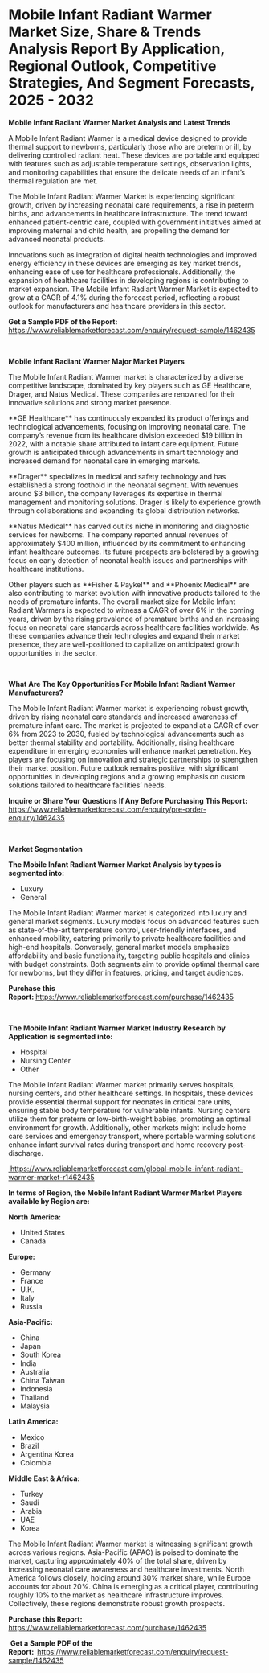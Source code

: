 <p><h1>Mobile Infant Radiant Warmer Market Size, Share & Trends Analysis Report By Application, Regional Outlook, Competitive Strategies, And Segment Forecasts, 2025 - 2032</h1></p><p><strong>Mobile Infant Radiant Warmer Market Analysis and Latest Trends</strong></p>
<p><p>A Mobile Infant Radiant Warmer is a medical device designed to provide thermal support to newborns, particularly those who are preterm or ill, by delivering controlled radiant heat. These devices are portable and equipped with features such as adjustable temperature settings, observation lights, and monitoring capabilities that ensure the delicate needs of an infant’s thermal regulation are met.</p><p>The Mobile Infant Radiant Warmer Market is experiencing significant growth, driven by increasing neonatal care requirements, a rise in preterm births, and advancements in healthcare infrastructure. The trend toward enhanced patient-centric care, coupled with government initiatives aimed at improving maternal and child health, are propelling the demand for advanced neonatal products. </p><p>Innovations such as integration of digital health technologies and improved energy efficiency in these devices are emerging as key market trends, enhancing ease of use for healthcare professionals. Additionally, the expansion of healthcare facilities in developing regions is contributing to market expansion. The Mobile Infant Radiant Warmer Market is expected to grow at a CAGR of 4.1% during the forecast period, reflecting a robust outlook for manufacturers and healthcare providers in this sector.</p></p>
<p><strong>Get a Sample PDF of the Report:&nbsp;</strong> <a href="https://www.reliablemarketforecast.com/enquiry/request-sample/1462435?utm_campaign=1130&utm_medium=2&utm_source=Github&utm_content=ia&utm_term=14042025&utm_id=mobile-infant-radiant-warmer">https://www.reliablemarketforecast.com/enquiry/request-sample/1462435</a></p>
<p>&nbsp;</p>
<p><strong>Mobile Infant Radiant Warmer Major Market Players</strong></p>
<p><p>The Mobile Infant Radiant Warmer market is characterized by a diverse competitive landscape, dominated by key players such as GE Healthcare, Drager, and Natus Medical. These companies are renowned for their innovative solutions and strong market presence.</p><p>**GE Healthcare** has continuously expanded its product offerings and technological advancements, focusing on improving neonatal care. The company’s revenue from its healthcare division exceeded $19 billion in 2022, with a notable share attributed to infant care equipment. Future growth is anticipated through advancements in smart technology and increased demand for neonatal care in emerging markets.</p><p>**Drager** specializes in medical and safety technology and has established a strong foothold in the neonatal segment. With revenues around $3 billion, the company leverages its expertise in thermal management and monitoring solutions. Drager is likely to experience growth through collaborations and expanding its global distribution networks.</p><p>**Natus Medical** has carved out its niche in monitoring and diagnostic services for newborns. The company reported annual revenues of approximately $400 million, influenced by its commitment to enhancing infant healthcare outcomes. Its future prospects are bolstered by a growing focus on early detection of neonatal health issues and partnerships with healthcare institutions.</p><p>Other players such as **Fisher & Paykel** and **Phoenix Medical** are also contributing to market evolution with innovative products tailored to the needs of premature infants. The overall market size for Mobile Infant Radiant Warmers is expected to witness a CAGR of over 6% in the coming years, driven by the rising prevalence of premature births and an increasing focus on neonatal care standards across healthcare facilities worldwide. As these companies advance their technologies and expand their market presence, they are well-positioned to capitalize on anticipated growth opportunities in the sector.</p></p>
<p>&nbsp;</p>
<p><strong>What Are The Key Opportunities For Mobile Infant Radiant Warmer Manufacturers?</strong></p>
<p><p>The Mobile Infant Radiant Warmer market is experiencing robust growth, driven by rising neonatal care standards and increased awareness of premature infant care. The market is projected to expand at a CAGR of over 6% from 2023 to 2030, fueled by technological advancements such as better thermal stability and portability. Additionally, rising healthcare expenditure in emerging economies will enhance market penetration. Key players are focusing on innovation and strategic partnerships to strengthen their market position. Future outlook remains positive, with significant opportunities in developing regions and a growing emphasis on custom solutions tailored to healthcare facilities’ needs.</p></p>
<p><strong>Inquire or Share Your Questions If Any Before Purchasing This Report:</strong> <a href="https://www.reliablemarketforecast.com/enquiry/pre-order-enquiry/1462435?utm_campaign=1130&utm_medium=2&utm_source=Github&utm_content=ia&utm_term=14042025&utm_id=mobile-infant-radiant-warmer">https://www.reliablemarketforecast.com/enquiry/pre-order-enquiry/1462435</a></p>
<p>&nbsp;</p>
<p><strong>Market Segmentation</strong></p>
<p><strong>The Mobile Infant Radiant Warmer Market Analysis by types is segmented into:</strong></p>
<p><ul><li>Luxury</li><li>General</li></ul></p>
<p><p>The Mobile Infant Radiant Warmer market is categorized into luxury and general market segments. Luxury models focus on advanced features such as state-of-the-art temperature control, user-friendly interfaces, and enhanced mobility, catering primarily to private healthcare facilities and high-end hospitals. Conversely, general market models emphasize affordability and basic functionality, targeting public hospitals and clinics with budget constraints. Both segments aim to provide optimal thermal care for newborns, but they differ in features, pricing, and target audiences.</p></p>
<p><strong>Purchase this Report:&nbsp;</strong><a href="https://www.reliablemarketforecast.com/purchase/1462435?utm_campaign=1130&utm_medium=2&utm_source=Github&utm_content=ia&utm_term=14042025&utm_id=mobile-infant-radiant-warmer">https://www.reliablemarketforecast.com/purchase/1462435</a></p>
<p>&nbsp;</p>
<p><strong>The Mobile Infant Radiant Warmer Market Industry Research by Application is segmented into:</strong></p>
<p><ul><li>Hospital</li><li>Nursing Center</li><li>Other</li></ul></p>
<p><p>The Mobile Infant Radiant Warmer market primarily serves hospitals, nursing centers, and other healthcare settings. In hospitals, these devices provide essential thermal support for neonates in critical care units, ensuring stable body temperature for vulnerable infants. Nursing centers utilize them for preterm or low-birth-weight babies, promoting an optimal environment for growth. Additionally, other markets might include home care services and emergency transport, where portable warming solutions enhance infant survival rates during transport and home recovery post-discharge.</p></p>
<p><a href="https://www.reliablemarketforecast.com/global-mobile-infant-radiant-warmer-market-r1462435?utm_campaign=1130&utm_medium=2&utm_source=Github&utm_content=ia&utm_term=14042025&utm_id=mobile-infant-radiant-warmer">&nbsp;https://www.reliablemarketforecast.com/global-mobile-infant-radiant-warmer-market-r1462435</a></p>
<p><strong>In terms of Region, the Mobile Infant Radiant Warmer Market Players available by Region are:</strong></p>
<p>
    <p> <strong> North America: </strong>
        <ul>
            <li>United States</li>
            <li>Canada</li>
        </ul>
        </p> 
    <p> <strong> Europe: </strong>
        <ul>
            <li>Germany</li>
            <li>France</li>
            <li>U.K.</li>
            <li>Italy</li>
            <li>Russia</li>
        </ul>
        </p> 
    <p> <strong> Asia-Pacific: </strong>
        <ul>
            <li>China</li>
            <li>Japan</li>
            <li>South Korea</li>
            <li>India</li>
            <li>Australia</li>
            <li>China Taiwan</li>
            <li>Indonesia</li>
            <li>Thailand</li>
            <li>Malaysia</li>
        </ul>
        </p> 
    <p> <strong> Latin America: </strong>
        <ul>
            <li>Mexico</li>
            <li>Brazil</li>
            <li>Argentina Korea</li>
            <li>Colombia</li>
        </ul>
        </p> 
    <p> <strong> Middle East & Africa: </strong>
        <ul>
            <li>Turkey</li>
            <li>Saudi</li>
            <li>Arabia</li>
            <li>UAE</li>
            <li>Korea</li>
        </ul>
    </p>
    </p>
<p><p>The Mobile Infant Radiant Warmer market is witnessing significant growth across various regions. Asia-Pacific (APAC) is poised to dominate the market, capturing approximately 40% of the total share, driven by increasing neonatal care awareness and healthcare investments. North America follows closely, holding around 30% market share, while Europe accounts for about 20%. China is emerging as a critical player, contributing roughly 10% to the market as healthcare infrastructure improves. Collectively, these regions demonstrate robust growth prospects.</p></p>
<p><strong>Purchase this Report: </strong><a href="https://www.reliablemarketforecast.com/purchase/1462435?utm_campaign=1130&utm_medium=2&utm_source=Github&utm_content=ia&utm_term=14042025&utm_id=mobile-infant-radiant-warmer">https://www.reliablemarketforecast.com/purchase/1462435</a></p>
<p>&nbsp;<strong>Get a Sample PDF of the Report:&nbsp;&nbsp;</strong><a href="https://www.reliablemarketforecast.com/enquiry/request-sample/1462435?utm_campaign=1130&utm_medium=2&utm_source=Github&utm_content=ia&utm_term=14042025&utm_id=mobile-infant-radiant-warmer">https://www.reliablemarketforecast.com/enquiry/request-sample/1462435</a></p>
<p><strong></strong></p>
<p><p></p><p></p><p></p></p>